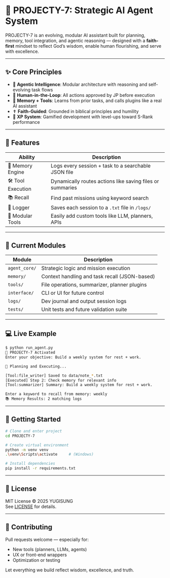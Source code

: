 # 🧠 PROJECTY-7: Strategic AI Agent System

PROJECTY-7 is an evolving, modular AI assistant built for planning, memory, tool integration, and agentic reasoning — designed with a **faith-first** mindset to reflect God’s wisdom, enable human flourishing, and serve with excellence.

---

## ✨ Core Principles

- 🧠 **Agentic Intelligence**: Modular architecture with reasoning and self-evolving task flows  
- 🙋 **Human-in-the-Loop**: All actions approved by JP before execution  
- 🧠 **Memory + Tools**: Learns from prior tasks, and calls plugins like a real AI assistant  
- ✝️ **Faith-Guided**: Grounded in biblical principles and humility  
- 🧬 **XP System**: Gamified development with level-ups toward S-Rank performance  

---

## 🧩 Features

| Ability            | Description                                              |
|--------------------|----------------------------------------------------------|
| 🧠 Memory Engine    | Logs every session + task to a searchable JSON file      |
| 🛠️ Tool Execution   | Dynamically routes actions like saving files or summaries |
| 📚 Recall           | Find past missions using keyword search                  |
| 🧾 Logger           | Saves each session to a `.txt` file in `/logs/`          |
| 🔁 Modular Tools    | Easily add custom tools like LLM, planners, APIs         |

---

## 📂 Current Modules

| Module           | Description                                     |
|------------------|-------------------------------------------------|
| `agent_core/`     | Strategic logic and mission execution           |
| `memory/`         | Context handling and task recall (JSON-based)   |
| `tools/`          | File operations, summarizer, planner plugins    |
| `interface/`      | CLI or UI for future control                    |
| `logs/`           | Dev journal and output session logs             |
| `tests/`          | Unit tests and future validation suite          |

---

## 💻 Live Example

```bash
$ python run_agent.py
🧠 PROJECTY-7 Activated
Enter your objective: Build a weekly system for rest + work.

🤖 Planning and Executing...

[Tool:file_writer] Saved to data/note_*.txt
[Executed] Step 2: Check memory for relevant info
[Tool:summarizer] Summary: Build a weekly system for rest + work.
```

```bash
Enter a keyword to recall from memory: weekly
📚 Memory Results: 2 matching logs
```

---


## 🚀 Getting Started

```bash
# Clone and enter project
cd PROJECTY-7

# Create virtual environment
python -m venv venv
.\venv\Scripts\activate     # (Windows)

# Install dependencies
pip install -r requirements.txt
```

---

## 📜 License

MIT License © 2025 YUGISUNG  
See [LICENSE](LICENSE) for details.

---

## 🙌 Contributing

Pull requests welcome — especially for:
- New tools (planners, LLMs, agents)
- UX or front-end wrappers
- Optimization or testing

Let everything we build reflect wisdom, excellence, and truth.

